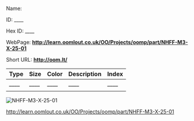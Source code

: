 

 
Name: 

ID: ____

Hex ID: ____

WebPage: __http://learn.oomlout.co.uk/OO/Projects/oomp/part/NHFF-M3-X-25-01__

Short URL: __http://oom.lt/__


| Type   | Size   | Color   | Description   | Index   |    
| ----- | ------   | ------   | -----   | ----   |    
| ____   					| ____   					| ____    						| ____    					| ____ |    
| 		| 	| 		| 	| 	|

![NHFF-M3-X-25-01](http://oomlout.com/oomp-gen/parts/NHFF-M3-X-25-01/NHFF-M3-X-25-01_420.jpg)


 http://learn.oomlout.co.uk/OO/Projects/oomp/part/NHFF-M3-X-25-01

